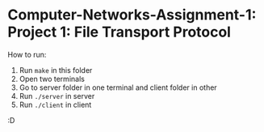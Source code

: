 # Computer-Networks-Assignment-1: Project 1: File Transport Protocol

How to run:

1. Run ```make``` in this folder
3. Open two terminals
4. Go to server folder in one terminal and client folder in other
5. Run ```./server``` in server
6. Run ```./client``` in client

:D

